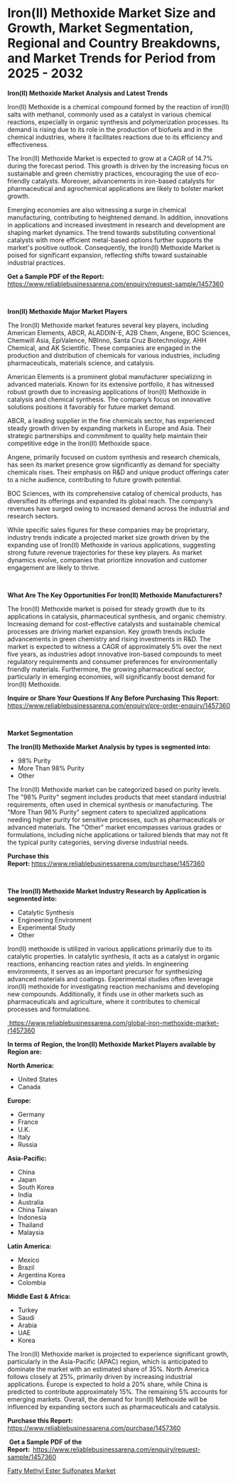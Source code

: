 <p><h1>Iron(II) Methoxide Market Size and Growth, Market Segmentation, Regional and Country Breakdowns, and Market Trends for Period from 2025 -  2032</h1></p><p><strong>Iron(II) Methoxide Market Analysis and Latest Trends</strong></p>
<p><p>Iron(II) Methoxide is a chemical compound formed by the reaction of iron(II) salts with methanol, commonly used as a catalyst in various chemical reactions, especially in organic synthesis and polymerization processes. Its demand is rising due to its role in the production of biofuels and in the chemical industries, where it facilitates reactions due to its efficiency and effectiveness.</p><p>The Iron(II) Methoxide Market is expected to grow at a CAGR of 14.7% during the forecast period. This growth is driven by the increasing focus on sustainable and green chemistry practices, encouraging the use of eco-friendly catalysts. Moreover, advancements in iron-based catalysts for pharmaceutical and agrochemical applications are likely to bolster market growth. </p><p>Emerging economies are also witnessing a surge in chemical manufacturing, contributing to heightened demand. In addition, innovations in applications and increased investment in research and development are shaping market dynamics. The trend towards substituting conventional catalysts with more efficient metal-based options further supports the market's positive outlook. Consequently, the Iron(II) Methoxide Market is poised for significant expansion, reflecting shifts toward sustainable industrial practices.</p></p>
<p><strong>Get a Sample PDF of the Report:&nbsp;</strong> <a href="https://www.reliablebusinessarena.com/enquiry/request-sample/1457360?utm_campaign=2262&utm_medium=2&utm_source=Github&utm_content=ia&utm_term=05022025&utm_id=ironii-methoxide">https://www.reliablebusinessarena.com/enquiry/request-sample/1457360</a></p>
<p>&nbsp;</p>
<p><strong>Iron(II) Methoxide Major Market Players</strong></p>
<p><p>The Iron(II) Methoxide market features several key players, including American Elements, ABCR, ALADDIN-E, A2B Chem, Angene, BOC Sciences, Chemwill Asia, EpiValence, NBInno, Santa Cruz Biotechnology, AHH Chemical, and AK Scientific. These companies are engaged in the production and distribution of chemicals for various industries, including pharmaceuticals, materials science, and catalysis.</p><p>American Elements is a prominent global manufacturer specializing in advanced materials. Known for its extensive portfolio, it has witnessed robust growth due to increasing applications of Iron(II) Methoxide in catalysis and chemical synthesis. The company’s focus on innovative solutions positions it favorably for future market demand.</p><p>ABCR, a leading supplier in the fine chemicals sector, has experienced steady growth driven by expanding markets in Europe and Asia. Their strategic partnerships and commitment to quality help maintain their competitive edge in the Iron(II) Methoxide space.</p><p>Angene, primarily focused on custom synthesis and research chemicals, has seen its market presence grow significantly as demand for specialty chemicals rises. Their emphasis on R&D and unique product offerings cater to a niche audience, contributing to future growth potential.</p><p>BOC Sciences, with its comprehensive catalog of chemical products, has diversified its offerings and expanded its global reach. The company’s revenues have surged owing to increased demand across the industrial and research sectors.</p><p>While specific sales figures for these companies may be proprietary, industry trends indicate a projected market size growth driven by the expanding use of Iron(II) Methoxide in various applications, suggesting strong future revenue trajectories for these key players. As market dynamics evolve, companies that prioritize innovation and customer engagement are likely to thrive.</p></p>
<p>&nbsp;</p>
<p><strong>What Are The Key Opportunities For Iron(II) Methoxide Manufacturers?</strong></p>
<p><p>The Iron(II) Methoxide market is poised for steady growth due to its applications in catalysis, pharmaceutical synthesis, and organic chemistry. Increasing demand for cost-effective catalysts and sustainable chemical processes are driving market expansion. Key growth trends include advancements in green chemistry and rising investments in R&D. The market is expected to witness a CAGR of approximately 5% over the next five years, as industries adopt innovative iron-based compounds to meet regulatory requirements and consumer preferences for environmentally friendly materials. Furthermore, the growing pharmaceutical sector, particularly in emerging economies, will significantly boost demand for Iron(II) Methoxide.</p></p>
<p><strong>Inquire or Share Your Questions If Any Before Purchasing This Report:</strong> <a href="https://www.reliablebusinessarena.com/enquiry/pre-order-enquiry/1457360?utm_campaign=2262&utm_medium=2&utm_source=Github&utm_content=ia&utm_term=05022025&utm_id=ironii-methoxide">https://www.reliablebusinessarena.com/enquiry/pre-order-enquiry/1457360</a></p>
<p>&nbsp;</p>
<p><strong>Market Segmentation</strong></p>
<p><strong>The Iron(II) Methoxide Market Analysis by types is segmented into:</strong></p>
<p><ul><li>98% Purity</li><li>More Than 98% Purity</li><li>Other</li></ul></p>
<p><p>The Iron(II) Methoxide market can be categorized based on purity levels. The "98% Purity" segment includes products that meet standard industrial requirements, often used in chemical synthesis or manufacturing. The "More Than 98% Purity" segment caters to specialized applications needing higher purity for sensitive processes, such as pharmaceuticals or advanced materials. The "Other" market encompasses various grades or formulations, including niche applications or tailored blends that may not fit the typical purity categories, serving diverse industrial needs.</p></p>
<p><strong>Purchase this Report:&nbsp;</strong><a href="https://www.reliablebusinessarena.com/purchase/1457360?utm_campaign=2262&utm_medium=2&utm_source=Github&utm_content=ia&utm_term=05022025&utm_id=ironii-methoxide">https://www.reliablebusinessarena.com/purchase/1457360</a></p>
<p>&nbsp;</p>
<p><strong>The Iron(II) Methoxide Market Industry Research by Application is segmented into:</strong></p>
<p><ul><li>Catalytic Synthesis</li><li>Engineering Environment</li><li>Experimental Study</li><li>Other</li></ul></p>
<p><p>Iron(II) methoxide is utilized in various applications primarily due to its catalytic properties. In catalytic synthesis, it acts as a catalyst in organic reactions, enhancing reaction rates and yields. In engineering environments, it serves as an important precursor for synthesizing advanced materials and coatings. Experimental studies often leverage iron(II) methoxide for investigating reaction mechanisms and developing new compounds. Additionally, it finds use in other markets such as pharmaceuticals and agriculture, where it contributes to chemical processes and formulations.</p></p>
<p><a href="https://www.reliablebusinessarena.com/global-iron-methoxide-market-r1457360?utm_campaign=2262&utm_medium=2&utm_source=Github&utm_content=ia&utm_term=05022025&utm_id=ironii-methoxide">&nbsp;https://www.reliablebusinessarena.com/global-iron-methoxide-market-r1457360</a></p>
<p><strong>In terms of Region, the Iron(II) Methoxide Market Players available by Region are:</strong></p>
<p>
    <p> <strong> North America: </strong>
        <ul>
            <li>United States</li>
            <li>Canada</li>
        </ul>
        </p> 
    <p> <strong> Europe: </strong>
        <ul>
            <li>Germany</li>
            <li>France</li>
            <li>U.K.</li>
            <li>Italy</li>
            <li>Russia</li>
        </ul>
        </p> 
    <p> <strong> Asia-Pacific: </strong>
        <ul>
            <li>China</li>
            <li>Japan</li>
            <li>South Korea</li>
            <li>India</li>
            <li>Australia</li>
            <li>China Taiwan</li>
            <li>Indonesia</li>
            <li>Thailand</li>
            <li>Malaysia</li>
        </ul>
        </p> 
    <p> <strong> Latin America: </strong>
        <ul>
            <li>Mexico</li>
            <li>Brazil</li>
            <li>Argentina Korea</li>
            <li>Colombia</li>
        </ul>
        </p> 
    <p> <strong> Middle East & Africa: </strong>
        <ul>
            <li>Turkey</li>
            <li>Saudi</li>
            <li>Arabia</li>
            <li>UAE</li>
            <li>Korea</li>
        </ul>
    </p>
    </p>
<p><p>The Iron(II) Methoxide market is projected to experience significant growth, particularly in the Asia-Pacific (APAC) region, which is anticipated to dominate the market with an estimated share of 35%. North America follows closely at 25%, primarily driven by increasing industrial applications. Europe is expected to hold a 20% share, while China is predicted to contribute approximately 15%. The remaining 5% accounts for emerging markets. Overall, the demand for Iron(II) Methoxide will be influenced by expanding sectors such as pharmaceuticals and catalysis.</p></p>
<p><strong>Purchase this Report: </strong><a href="https://www.reliablebusinessarena.com/purchase/1457360?utm_campaign=2262&utm_medium=2&utm_source=Github&utm_content=ia&utm_term=05022025&utm_id=ironii-methoxide">https://www.reliablebusinessarena.com/purchase/1457360</a></p>
<p>&nbsp;<strong>Get a Sample PDF of the Report:&nbsp;&nbsp;</strong><a href="https://www.reliablebusinessarena.com/enquiry/request-sample/1457360?utm_campaign=2262&utm_medium=2&utm_source=Github&utm_content=ia&utm_term=05022025&utm_id=ironii-methoxide">https://www.reliablebusinessarena.com/enquiry/request-sample/1457360</a></p>
<p><strong></strong></p>
<p><p><a href="https://github.com/millionkaryn68/Market-Research-Report-List-1/blob/main/fatty-methyl-ester-sulfonates-market.md?utm_campaign=2262&utm_medium=2&utm_source=Github&utm_content=ia&utm_term=05022025&utm_id=ironii-methoxide">Fatty Methyl Ester Sulfonates Market</a></p></p>